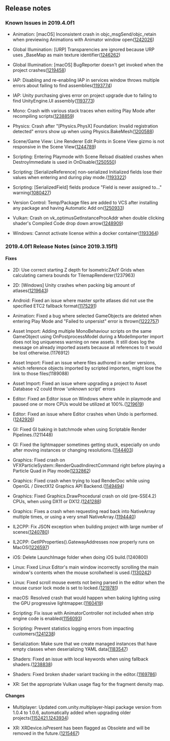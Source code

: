## Release notes

### Known Issues in 2019.4.0f1

-   Animation: \[macOS\] Inconsistent crash in objc_msgSend/objc_retain when previewing Animations with Animator window open([1242026](https://issuetracker.unity3d.com/issues/macos-inconsistent-crash-in-objc-msgsend-when-previewing-animations-with-animator-window-open))

-   Global Illumination: \[URP\] Transparencies are ignored because URP uses \_BaseMap as main texture identifier([1246262](https://issuetracker.unity3d.com/issues/urp-shadows-from-alpha-materials-are-not-baked-into-a-lightmap-when-using-baked-lit-shader))

-   Global Illumination: \[macOS\] BugReporter doesn\'t get invoked when the project crashes([1219458](https://issuetracker.unity3d.com/issues/macos-bugreporter-doesnt-get-invoked-when-the-project-crashes))

-   IAP: Disabling and re-enabling IAP in services window throws multiple errors about failing to find assemblies([1193774](https://issuetracker.unity3d.com/issues/disabling-and-re-enabling-iap-in-services-window-throws-multiple-errors-about-failing-to-find-assemblies))

-   IAP: Unity purchasing gives error on project upgrade due to failing to find UnityEngine.UI assembly([1193773](https://issuetracker.unity3d.com/issues/unity-purchasing-fails-to-load-due-to-failing-to-find-unityengine-dot-ui-assembly))

-   Mono: Crash with various stack traces when exiting Play Mode after recompiling scripts([1238859](https://issuetracker.unity3d.com/issues/crash-with-various-stack-traces-when-exiting-play-mode-after-recompiling-scripts))

-   Physics: Crash after \"\[Physics.PhysX\] Foundation: Invalid registration detected\" errors show up when using Physics.BakeMesh([1200588](https://issuetracker.unity3d.com/issues/crash-after-physics-dot-physx-foundation-invalid-registration-detected-errors-show-up-when-using-physics-dot-bakemesh))

-   Scene/Game View: Line Renderer Edit Points in Scene View gizmo is not responsive in the Scene View([1244789](https://issuetracker.unity3d.com/issues/line-renderer-edit-points-in-scene-view-gizmo-is-not-responsive-in-the-scene-view))

-   Scripting: Entering Playmode with Scene Reload disabled crashes when DestroyImmediate is used in OnDisable([1250550](https://issuetracker.unity3d.com/issues/entering-playmode-with-scene-reload-disabled-crashes-when-destroyimmediate-is-used-in-ondisable))

-   Scripting: \[SerializeReference\] non-serialized Initialized fields lose their values when entering and during play mode.([1193322](https://issuetracker.unity3d.com/issues/serializereference-non-serialized-initialized-fields-lose-their-values-when-entering-play-mode))

-   Scripting: \[SerializedField\] fields produce \"Field is never assigned to\...\" warning([1080427](https://issuetracker.unity3d.com/issues/serializedfield-fields-produce-field-is-never-assigned-to-dot-dot-dot-warning))

-   Version Control: Temp/Package files are added to VCS after installing any package and having Automatic Add on([1250933](https://issuetracker.unity3d.com/issues/temp-slash-package-files-are-added-to-vcs-after-installing-any-package-and-having-automatic-add-on))

-   Vulkan: Crash on vk_optimusGetInstanceProcAddr when double clicking shader\'s Compiled Code drop down arrow([1248909](https://issuetracker.unity3d.com/issues/vulkan-crash-on-vk-optimusgetinstanceprocaddr-when-double-clicking-shaders-compiled-code-drop-down-arrow))

-   Windows: Cannot activate license within a docker container([1193364](https://issuetracker.unity3d.com/issues/cannot-activate-license-within-a-docker-container))

### 2019.4.0f1 Release Notes (since 2019.3.15f1)

#### Fixes

-   2D: Use correct starting Z depth for IsometricZAsY Grids when calculating camera bounds for TilemapRenderer(1237963)

-   2D: \[Windows\] Unity crashes when packing big amount of atlases([1219643](https://issuetracker.unity3d.com/issues/windows-unity-crashes-when-packing-big-amount-of-atlases))

-   Android: Fixed an issue where master sprite atlases did not use the specified ETC2 fallback format([1175291](https://issuetracker.unity3d.com/issues/android-etc2-opengles2-when-etc2-fallback-is-set-to-32-bit-half-resolution-sprites-in-sprite-atlas-dont-use-the-fallback))

-   Animation: Fixed a bug where selected GameObjects are deleted when entering Play Mode and \"Failed to unpersist\" error is thrown([1222757](https://issuetracker.unity3d.com/issues/selected-gameobjects-are-deleted-when-entering-play-mode-and-failed-to-unpersist-error-is-thrown))

-   Asset Import: Adding multiple MonoBehaviour scripts on the same GameObject using OnPostprocessModel during a ModelImporter import does not log uniqueness warning on new assets. It still does log the message on already imported assets because all references to it would be lost otherwise.(1176912)

-   Asset Import: Fixed an issue where files authored in earlier versions, which reference objects imported by scripted importers, might lose the link to those files(1189088)

-   Asset Import: Fixed an issue where upgrading a project to Asset Database v2 could throw \'unknown script\' errors

-   Editor: Fixed an Editor issue on Windows where while in playmode and paused one or more CPUs would be utilized at 100%.([1219619](https://issuetracker.unity3d.com/issues/editor-uses-one-cpu-logical-processor-at-100-percent-while-the-game-is-paused))

-   Editor: Fixed an issue where Editor crashes when Undo is performed.([1242926](https://issuetracker.unity3d.com/issues/editor-crashes-on-stageutility-isgameobjectrenderedbycameraandpartofeditablescene-when-calling-undo-dot-performundo-method))

-   GI: Fixed GI baking in batchmode when using Scriptable Render Pipelines.(1211448)

-   GI: Fixed the lightmapper sometimes getting stuck, especially on undo after moving instances or changing resolutions.([1144403](https://issuetracker.unity3d.com/issues/plm-baking-stalls-after-disabling-slash-enabling-static-gameobject))

-   Graphics: Fixed crash on VFXParticleSystem::RenderQuadIndirectCommand right before playing a Particle Quad in Play mode([1232862](https://issuetracker.unity3d.com/issues/crash-on-vfxparticlesystem-renderquadindirectcommand-right-before-playing-a-particle-quad-in-play-mode))

-   Graphics: Fixed crash when trying to load RenderDoc while using OpenGL / DirectX12 Graphics API Backend.([1149494](https://issuetracker.unity3d.com/issues/crash-when-trying-to-load-renderdoc-while-using-opengl-graphics-api-backend))

-   Graphics: Fixed Graphics.DrawProcedural crash on old (pre-SSE4.2) CPUs, when using DX11 or DX12.([1241288](https://issuetracker.unity3d.com/issues/2020-dot-1-creating-a-texture3d-asset-crashes-in-inspector-preview-code-specific-hardware-only-gtx-650ti))

-   Graphics: Fixes a crash when requesting read back into NativeArray multiple times, or using a very small NativeArray.([1194440](https://issuetracker.unity3d.com/issues/asyncgpureadback-dot-requestintonativearray-crashes-unity-when-trying-to-request-a-copy-to-the-same-nativearray-multiple-times))

-   IL2CPP: Fix JSON exception when building project with large number of scenes([1240780](https://issuetracker.unity3d.com/issues/cil-linker-fails-when-there-are-many-scenes-in-build))

-   IL2CPP: GetIPProperties().GatewayAddresses now properly runs on MacOS([1226597](https://issuetracker.unity3d.com/issues/dots-shooter-il2cpp-build-crashes-on-osx))

-   iOS: Delete LaunchImage folder when doing iOS build.(1240800)

-   Linux: Fixed Linux Editor\'s main window incorrectly scrolling the main window\'s contents when the mouse scrollwheel is used.([1130242](https://issuetracker.unity3d.com/issues/linux-using-mouse-wheel-scrolls-the-top-bar-of-editor-as-well))

-   Linux: Fixed scroll mouse events not being parsed in the editor when the mouse cursor lock mode is set to locked.([1219781](https://issuetracker.unity3d.com/issues/linux-editor-input-dot-getaxis-mouse-scrollwheel-always-returns-0-when-cursor-dot-lockstate-is-set-to-cursorlockmode-dot-locked))

-   macOS: Resolved crash that would happen when baking lighting using the GPU progressive lightmapper.([1160419](https://issuetracker.unity3d.com/issues/osx-gpuplm-kernel-panic-slash-editor-crash-with-thread-may-have-been-prematurely-finalized-after-baking-the-scene-with-amd-gpu))

-   Scripting: Fix issue with AnimatorController not included when strip engine code is enabled([1156093](https://issuetracker.unity3d.com/issues/mobile-addressables-could-not-produce-class-with-id-91-error-when-using-loadassetasync-dot-completed))

-   Scripting: Prevent statistics logging errors from impacting customers([1241238](https://issuetracker.unity3d.com/issues/fatal-error-in-unity-cil-linker-when-building-with-webgl))

-   Serialization: Make sure that we create managed instances that have empty classes when deserializing YAML data([1183547](https://issuetracker.unity3d.com/issues/serializereference-empty-class-instances-are-not-deserialized-and-become-null))

-   Shaders: Fixed an issue with local keywords when using fallback shaders.([1238838](https://issuetracker.unity3d.com/issues/local-keywords-incorrect-when-a-fallback-shader-is-used))

-   Shaders: Fixed broken shader variant tracking in the editor.([1169786](https://issuetracker.unity3d.com/issues/the-unused-shaders-are-still-being-tracked-when-asynchronous-shader-compilation-is-enabled))

-   XR: Set the appropriate Vulkan usage flag for the fragment density map.

#### Changes

-   Multiplayer: Updated com.unity.multiplayer-hlapi package version from 1.0.4 to 1.0.6, automatically added when upgrading older projects([1152421](https://issuetracker.unity3d.com/issues/multiplayer-hlapi-runtime-dot-dll-fails-to-move-on-upgrading-project-from-2019-dot-1),[1243934](https://issuetracker.unity3d.com/issues/multiplayer-hlapi-compilation-fails-with-deterministic-compilation-failed-error))

-   XR: XRDevice.isPresent has been flagged as Obsolete and will be removed in the future.([1215467](https://issuetracker.unity3d.com/issues/xr-oculus-quest-oculus-go-xrdevice-dot-ispresent-always-returns-false))
